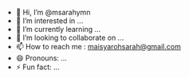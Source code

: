 - 👋 Hi, I’m @msarahymn
- 👀 I’m interested in ...
- 🌱 I’m currently learning ...
- 💞️ I’m looking to collaborate on ...
- 📫 How to reach me : maisyarohsarah@gmail.com
- 😄 Pronouns: ...
- ⚡ Fun fact: ...

<!---
msarahymn/msarahymn is a ✨ special ✨ repository because its `README.md` (this file) appears on your GitHub profile.
You can click the Preview link to take a look at your changes.
--->

